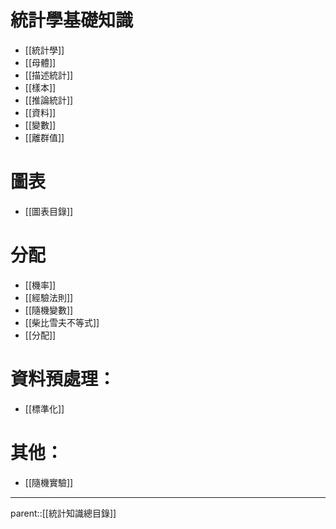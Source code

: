 # 統計學基礎知識
- [[統計學]]
- [[母體]]
- [[描述統計]]
- [[樣本]]
- [[推論統計]]
- [[資料]]
- [[變數]]
- [[離群值]]
# 圖表
- [[圖表目錄]]
# 分配
- [[機率]]
- [[經驗法則]]
- [[隨機變數]]
- [[柴比雪夫不等式]]
- [[分配]]
# 資料預處理：
- [[標準化]]
# 其他：
- [[隨機實驗]]
- - -
parent::[[統計知識總目錄]]